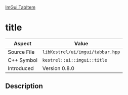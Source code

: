 [ImGui.TabItem](index.md)
# title
| Aspect | Value |
| --- | --- |
| Source File | `libKestrel/ui/imgui/tabbar.hpp` |
| C++ Symbol | `kestrel::ui::imgui::title` |
| Introduced | Version 0.8.0 |
## Description
